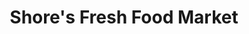 ---
title: "Shore's Fresh Food Market"
url: /cranston/shores-fresh-food-market/
shop: Supermarkt
---